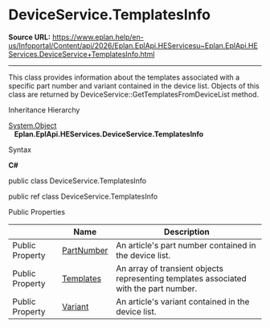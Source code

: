 # DeviceService.TemplatesInfo

**Source URL:** https://www.eplan.help/en-us/Infoportal/Content/api/2026/Eplan.EplApi.HEServicesu~Eplan.EplApi.HEServices.DeviceService+TemplatesInfo.html

---

This class provides information about the templates associated with a specific part number and variant contained in the device list. Objects of this class are returned by DeviceService::GetTemplatesFromDeviceList method.

Inheritance Hierarchy

[System.Object](#)  
   **Eplan.EplApi.HEServices.DeviceService.TemplatesInfo**

Syntax

**C#**



public class DeviceService.TemplatesInfo

public ref class DeviceService.TemplatesInfo

Public Properties

|  | Name | Description |
| --- | --- | --- |
| Public Property | [PartNumber](Eplan.EplApi.HEServicesu~Eplan.EplApi.HEServices.DeviceService+TemplatesInfo~PartNumber.html) | An article's part number contained in the device list. |
| Public Property | [Templates](Eplan.EplApi.HEServicesu~Eplan.EplApi.HEServices.DeviceService+TemplatesInfo~Templates.html) | An array of transient objects representing templates associated with the part number. |
| Public Property | [Variant](Eplan.EplApi.HEServicesu~Eplan.EplApi.HEServices.DeviceService+TemplatesInfo~Variant.html) | An article's variant contained in the device list. |


